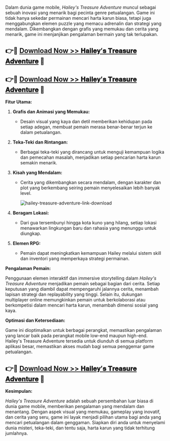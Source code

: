 Dalam dunia game mobile, *Hailey's Treasure Adventure* muncul sebagai sebuah inovasi yang menarik bagi pecinta genre petualangan. Game ini tidak hanya sekedar permainan mencari harta karun biasa, tetapi juga menggabungkan elemen puzzle yang memacu adrenalin dan strategi yang mendalam. Dikembangkan dengan grafis yang memukau dan cerita yang menarik, game ini menjanjikan pengalaman bermain yang tak terlupakan.

## 👉🚀 [Download Now >> 𝐇𝐚𝐢𝐥𝐞𝐲’𝐬 𝐓𝐫𝐞𝐚𝐬𝐮𝐫𝐞 𝐀𝐝𝐯𝐞𝐧𝐭𝐮𝐫𝐞](https://bom.so/lR4cF3) 📲
## 👉🚀 [Download Now >> 𝐇𝐚𝐢𝐥𝐞𝐲’𝐬 𝐓𝐫𝐞𝐚𝐬𝐮𝐫𝐞 𝐀𝐝𝐯𝐞𝐧𝐭𝐮𝐫𝐞](https://bom.so/lR4cF3) 📲

**Fitur Utama:**

1. **Grafis dan Animasi yang Memukau:**
   - Desain visual yang kaya dan detil memberikan kehidupan pada setiap adegan, membuat pemain merasa benar-benar terjun ke dalam petualangan.

2. **Teka-Teki dan Rintangan:**
   - Berbagai teka-teki yang dirancang untuk menguji kemampuan logika dan pemecahan masalah, menjadikan setiap pencarian harta karun semakin menarik.

3. **Kisah yang Mendalam:**
   - Cerita yang dikembangkan secara mendalam, dengan karakter dan plot yang berkembang seiring pemain menyelesaikan lebih banyak level.

     ![hailey-treasure-adventure-link-download](https://github.com/user-attachments/assets/3e275741-fb7e-45a7-b5c0-47b677fcc023)

4. **Beragam Lokasi:**
   - Dari gua tersembunyi hingga kota kuno yang hilang, setiap lokasi menawarkan lingkungan baru dan rahasia yang menunggu untuk diungkap.

5. **Elemen RPG:**
   - Pemain dapat meningkatkan kemampuan Hailey melalui sistem skill dan inventori yang memperkaya strategi permainan.

**Pengalaman Pemain:**

Penggunaan elemen interaktif dan immersive storytelling dalam *Hailey's Treasure Adventure* menjadikan pemain sebagai bagian dari cerita. Setiap keputusan yang diambil dapat mempengaruhi jalannya cerita, menambah lapisan strategi dan replayability yang tinggi. Selain itu, dukungan multiplayer online memungkinkan pemain untuk berkolaborasi atau berkompetisi dalam mencari harta karun, menambah dimensi sosial yang kaya.

**Optimasi dan Ketersediaan:**

Game ini dioptimalkan untuk berbagai perangkat, memastikan pengalaman yang lancar baik pada perangkat mobile low-end maupun high-end. Hailey's Treasure Adventure tersedia untuk diunduh di semua platform aplikasi besar, memastikan akses mudah bagi semua penggemar game petualangan.

## 👉🚀 [Download Now >> 𝐇𝐚𝐢𝐥𝐞𝐲’𝐬 𝐓𝐫𝐞𝐚𝐬𝐮𝐫𝐞 𝐀𝐝𝐯𝐞𝐧𝐭𝐮𝐫𝐞](https://bom.so/lR4cF3) 📲

**Kesimpulan:**

*Hailey's Treasure Adventure* adalah sebuah persembahan luar biasa di dunia game mobile, memberikan pengalaman yang mendalam dan menantang. Dengan aspek visual yang memukau, gameplay yang inovatif, dan cerita yang seru, game ini layak menjadi pilihan utama bagi anda yang mencari petualangan dalam genggaman. Siapkan diri anda untuk menyelami dunia misteri, teka-teki, dan tentu saja, harta karun yang tidak terhitung jumlahnya.
